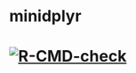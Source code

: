 # minidplyr
# 
#   <!-- badges: start -->
#   [![R-CMD-check](https://github.com/sidhoe/minidplyr/actions/workflows/R-CMD-check.yaml/badge.svg)](https://github.com/sidhoe/minidplyr/actions/workflows/R-CMD-check.yaml)
#   <!-- badges: end -->
#   
